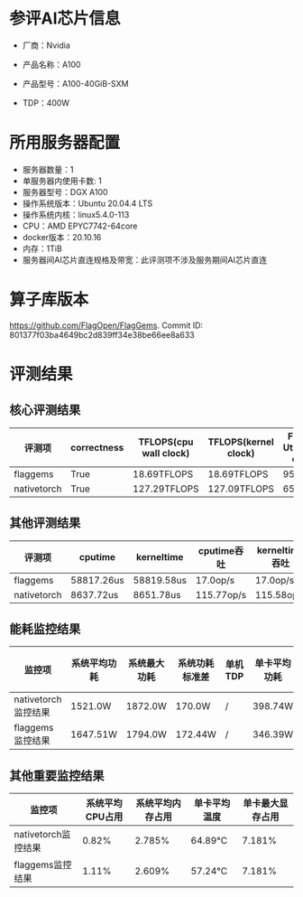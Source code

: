 # 参评AI芯片信息

* 厂商：Nvidia


* 产品名称：A100
* 产品型号：A100-40GiB-SXM
* TDP：400W

# 所用服务器配置

* 服务器数量：1
* 单服务器内使用卡数: 1
* 服务器型号：DGX A100
* 操作系统版本：Ubuntu 20.04.4 LTS
* 操作系统内核：linux5.4.0-113
* CPU：AMD EPYC7742-64core
* docker版本：20.10.16
* 内存：1TiB
* 服务器间AI芯片直连规格及带宽：此评测项不涉及服务期间AI芯片直连

# 算子库版本

https://github.com/FlagOpen/FlagGems. Commit ID: 801377f03ba4649bc2d839ff34e38be66ee8a633

# 评测结果

## 核心评测结果

| 评测项  | correctness | TFLOPS(cpu wall clock) | TFLOPS(kernel clock) | FU(FLOPS Utilization)-cputime | FU-kerneltime |
| ---- | -------------- | -------------- | ------------ | ------ | ----- |
| flaggems | True    | 18.69TFLOPS       | 18.69TFLOPS        | 95.87% | 95.86% |
| nativetorch | True    | 127.29TFLOPS      | 127.09TFLOPS      | 652.78%      | 651.72%    |

## 其他评测结果

| 评测项  | cputime | kerneltime | cputime吞吐 | kerneltime吞吐 | 无预热时延 | 预热后时延 |
| ---- | -------------- | -------------- | ------------ | ------------ | -------------- | -------------- | 
| flaggems | 58817.26us       | 58819.58us        | 17.0op/s | 17.0op/s | 98562329.26us | 58999.11us |
| nativetorch | 8637.72us       | 8651.78us        | 115.77op/s | 115.58op/s | 112106.58us | 8488.85us |

## 能耗监控结果

| 监控项  | 系统平均功耗  | 系统最大功耗  | 系统功耗标准差 | 单机TDP | 单卡平均功耗 | 单卡最大功耗 | 单卡功耗标准差 | 单卡TDP |
| ---- | ------- | ------- | ------- | ----- | ------------ | ------------ | ------------- | ----- |
| nativetorch监控结果 | 1521.0W | 1872.0W | 170.0W   | /     | 398.74W       | 416.0W      | 4.85W        | 400W  |
| flaggems监控结果 | 1647.51W | 1794.0W | 172.44W   | /     | 346.39W       | 349.0W      | 3.75W        | 400W  |

## 其他重要监控结果

| 监控项  | 系统平均CPU占用 | 系统平均内存占用 | 单卡平均温度 | 单卡最大显存占用 |
| ---- | --------- | -------- | ------------ | -------------- |
| nativetorch监控结果 | 0.82%    | 2.785%   | 64.89°C       | 7.181%        |
| flaggems监控结果 | 1.11%    | 2.609%   | 57.24°C       | 7.181%        |